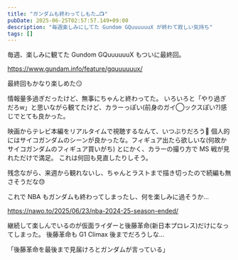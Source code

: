 ```yaml
---
title: "ガンダムも終わってしもた…📺"
pubDate: 2025-06-25T02:57:57.149+09:00
description: "毎週楽しみにしてた Gundom GQuuuuuuX が終わて寂しい気持ち"
tags: []
---
```


毎週、楽しみに観てた Gundom GQuuuuuuX もついに最終回。

https://www.gundam.info/feature/gquuuuuux/

最終回もかなり楽しめた😏

情報量多過ぎだったけど、無事にちゃんと終わってた。
いろいろと「やり過ぎだろw」と思いながら観てたけど、カラーっぽい(前身のガイ◯ックスぽい?)感じでとても良かった。

映画からテレビ本編をリアルタイムで視聴するなんて、いつぶりだろう🤔
個人的にはサイコガンダムのシーンが良かったな。フィギュア出たら欲しいな(何故かサイコガンダムのフィギュア買いがち)
とにかく、カラーの撮り方で MS 戦が見れただけで満足。
これは何回も見直したりしそう。

残念ながら、来週から観れないし、ちゃんとラストまで描き切ったので続編も無さそうだな😓

これで NBA もガンダムも終わってしまったし、何を楽しみに過そうか…

https://nawo.to/2025/06/23/nba-2024-25-season-ended/

継続して楽しんでいるのが仮面ライダーと後藤革命(新日本プロレス)だけになってしまった。
後藤革命も G1 Climax 後までだろうしな…

「後藤革命を最後まで見届けろとガンダムが言っている」